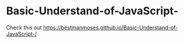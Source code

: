 # Basic-Understand-of-JavaScript-

Check this out
https://bestmanmoses.github.io/Basic-Understand-of-JavaScript-/
